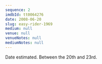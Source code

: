 ```yaml
---
sequence: 2
imdbId: tt0064276
date: 2008-06-20
slug: easy-rider-1969
medium: null
venue: null
venueNotes: null
mediumNotes: null
---
```


Date estimated. Between the 20th and 23rd.
